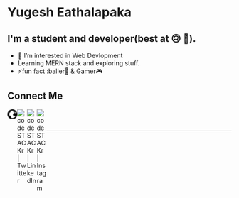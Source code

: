 # Yugesh Eathalapaka
## I'm a student and developer(best at 🙃 🤟).

- 👀 I’m interested in Web Devlopment
- Learning MERN stack and exploring stuff.
- ⚡fun  fact :baller🏀	  & Gamer🎮	

## Connect Me
[<img align="left" alt="codeSTACKr.com" color="white" width="22px" src="https://raw.githubusercontent.com/iconic/open-iconic/master/svg/globe.svg" />][website]
[<img align="left" alt="codeSTACKr | Twitter" width="22px" src="https://cdn.jsdelivr.net/npm/simple-icons@3.13.0/icons/dribbble.svg" />][Dribbble]
[<img align="left" alt="codeSTACKr | LinkedIn" width="22px" src="https://cdn.jsdelivr.net/npm/simple-icons@v3/icons/linkedin.svg" />][linkedin]
[<img align="left" alt="codeSTACKr | Instagram" width="22px" src="https://cdn.jsdelivr.net/npm/simple-icons@v3/icons/instagram.svg" />][instagram]



<br />
<br />

---
</details>

[website]: https://yugesh1006.github.io/Portfolio/
[dribbble]: https://dribbble.com/Yugesh1999
[youtube]: https://youtube.com/codeSTACKr
[instagram]: https://www.instagram.com/my_r3ign/
[linkedin]: https://www.linkedin.com/in/yugesh-eathalapaka-b681aa194/

<!---
yugesh1006/yugesh1006 is a ✨ special ✨ repository because its `README.md` (this file) appears on your GitHub profile.
You can click the Preview link to take a look at your changes.
--->
